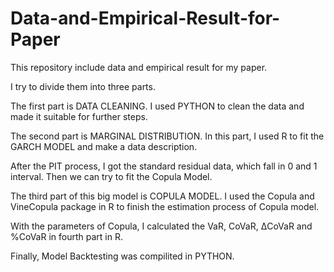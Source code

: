 # Data-and-Empirical-Result-for-Paper

This  repository include data and empirical result for my paper.

I try to divide them into three parts.

The first part is DATA CLEANING. I used PYTHON to clean the data and made it suitable for further steps.

The second part is MARGINAL DISTRIBUTION. In this part, I used R to fit the GARCH MODEL and make a data description.

After the PIT process, I got the standard residual data, which fall in 0 and 1 interval. Then we can try to fit the Copula Model.

The third part of this big model is COPULA MODEL. I used the Copula and VineCopula package in R to finish the estimation process of Copula model.

With the parameters of Copula, I calculated the VaR, CoVaR, ΔCoVaR and %CoVaR in fourth part in R.

Finally, Model Backtesting was compilited in PYTHON.
